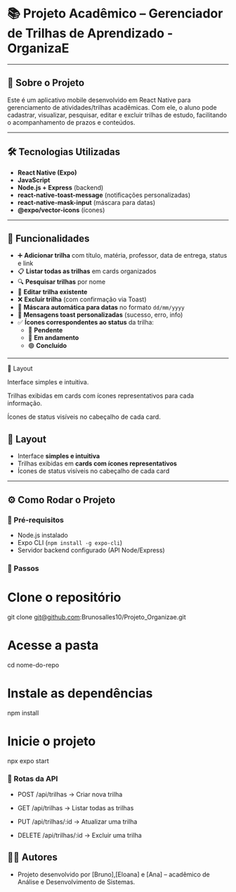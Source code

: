 # 📚 Projeto Acadêmico – Gerenciador de Trilhas de Aprendizado - OrganizaE

---

## 🚀 Sobre o Projeto

Este é um aplicativo mobile desenvolvido em React Native para gerenciamento de atividades/trilhas acadêmicas.
Com ele, o aluno pode cadastrar, visualizar, pesquisar, editar e excluir trilhas de estudo, facilitando o acompanhamento de prazos e conteúdos.

---

## 🛠️ Tecnologias Utilizadas

- **React Native (Expo)**
- **JavaScript**
- **Node.js + Express** (backend)
- **react-native-toast-message** (notificações personalizadas)
- **react-native-mask-input** (máscara para datas)
- **@expo/vector-icons** (ícones)

---

## 📱 Funcionalidades

- ➕ **Adicionar trilha** com título, matéria, professor, data de entrega, status e link
- 📋 **Listar todas as trilhas** em cards organizados
- 🔍 **Pesquisar trilhas** por nome
- 📝 **Editar trilha existente**
- ❌ **Excluir trilha** (com confirmação via Toast)
- 📅 **Máscara automática para datas** no formato `dd/mm/yyyy`
- 🔔 **Mensagens toast personalizadas** (sucesso, erro, info)
- ✅ **Ícones correspondentes ao status** da trilha:
  - 🔴 **Pendente**
  - 🔵 **Em andamento**
  - 🟢 **Concluído**

---

🎨 Layout

Interface simples e intuitiva.

Trilhas exibidas em cards com ícones representativos para cada informação.

Ícones de status visíveis no cabeçalho de cada card.

## 🎨 Layout

- Interface **simples e intuitiva**
- Trilhas exibidas em **cards com ícones representativos**
- Ícones de status visíveis no cabeçalho de cada card

---

## ⚙️ Como Rodar o Projeto

### 🔹 Pré-requisitos

- Node.js instalado
- Expo CLI (`npm install -g expo-cli`)
- Servidor backend configurado (API Node/Express)

### 🔹 Passos

# Clone o repositório

git clone git@github.com:Brunosalles10/Projeto_Organizae.git

# Acesse a pasta

cd nome-do-repo

# Instale as dependências

npm install

# Inicie o projeto

npx expo start

### 🔹 Rotas da API

- POST /api/trilhas → Criar nova trilha

- GET /api/trilhas → Listar todas as trilhas

- PUT /api/trilhas/:id → Atualizar uma trilha

- DELETE /api/trilhas/:id → Excluir uma trilha

## 👨‍💻 Autores

- Projeto desenvolvido por [Bruno],[Eloana] e [Ana] – acadêmico de Análise e Desenvolvimento de Sistemas.
